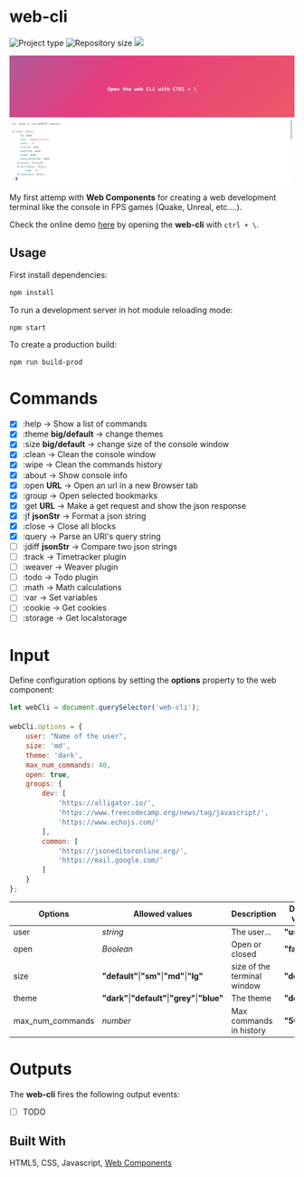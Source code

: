 # web-cli
![](https://img.shields.io/badge/type-JS_Library-brightgreen.svg "Project type")
![](https://img.shields.io/github/repo-size/LorenzoCorbella74/web-cli "Repository size")
![](https://img.shields.io/github/package-json/v/LorenzoCorbella74/web-cli)

![IMG](demo/web-cli.PNG)

My first attemp with __Web Components__ for creating a web development terminal like the console in FPS games (Quake, Unreal, etc....). 

Check the online demo [here](https://blissful-williams-cd0fdc.netlify.app/) by opening the __web-cli__ with   `ctrl + \`.

## Usage
First install dependencies:

```sh
npm install
```

To run a development server in hot module reloading mode:

```sh
npm start
```

To create a production build:

```sh
npm run build-prod
```

# Commands
- [x] :help -> Show a list of commands
- [x] :theme __big/default__ -> change themes 
- [x] :size __big/default__ -> change size of the console window
- [x] :clean -> Clean the console window
- [x] :wipe -> Clean the commands history
- [x] :about -> Show console info
- [x] :open __URL__ -> Open an url in a new Browser tab
- [x] :group  -> Open selected bookmarks
- [x] :get __URL__ -> Make a get request and show the json response
- [x] :jf __jsonStr__ -> Format a json string
- [x] :close  -> Close all blocks
- [x] :query  -> Parse an URl's query string
- [ ] :jdiff __jsonStr__ -> Compare two json strings
- [ ] :track  -> Timetracker plugin
- [ ] :weaver -> Weaver plugin
- [ ] :todo  -> Todo plugin
- [ ] :math  -> Math calculations
- [ ] :var  -> Set variables
- [ ] :cookie -> Get cookies
- [ ] :storage -> Get localstorage

# Input
Define configuration options by setting the **options** property to the web component:
```js
let webCli = document.querySelector('web-cli');

webCli.options = {
    user: "Name of the user",
    size: 'md',
    theme: 'dark',
    max_num_commands: 40,
    open: true,
    groups: {
        dev: [
            'https://alligator.io/',
            'https://www.freecodecamp.org/news/tag/javascript/',
            'https://www.echojs.com/'
        ],
        common: [
            'https://jsoneditoronline.org/',
            'https://mail.google.com/'
        ]
    }
};
```

| Options | Allowed values | Description | Defaut value |
| ------- | -------------- | ----------- | ------------ |
| user | *string* | The user... | **"user"** |
| open | *Boolean* | Open or closed | **"false"** |
| size | **"default"**&#124;**"sm"**&#124;**"md"**&#124;**"lg"** | size of the terminal window |**"default"** |
| theme | **"dark"**&#124;**"default"**&#124;**"grey"**&#124;**"blue"** | The theme | **"default"** |
| max_num_commands | *number* | Max commands in history | **"50"** |

# Outputs
The **web-cli** fires the following output events:
- [ ] TODO

## Built With
HTML5, CSS, Javascript, [Web Components](https://developer.mozilla.org/it/docs/Web/Web_Components)


